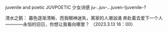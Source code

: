 juvenile and poetic 
JUVPOETIC 少女诗感
ju-..juv-...juven-!juvenile-?


清水之鹅：
暮色逐渐清晰、而我眼神迷失，离家的人潮汹涌 奔赴着去爱下一个人————永恒的旧日，你想让我看向哪里？
（2023.3.13  16：00）
